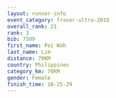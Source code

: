 ```yaml
---
layout: runner-info 
event_category: fraser-ultra-2019 
overall_rank: 21
rank: 3
bib: 7509
first_name: Pei Wah
last_name: Lim
distance: 70KM
country: Philippines
category_km: 70KM
gender: Female
finish_time: 10-25-29
---
```

